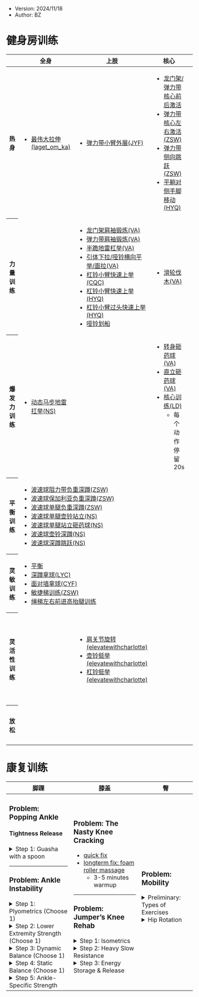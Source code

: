 - Version: 2024/11/18
- Author: BZ

<link href="https://cdn.jsdelivr.net/npm/bootstrap@5.3.3/dist/css/bootstrap.min.css" rel="stylesheet"
    integrity="sha384-QWTKZyjpPEjISv5WaRU9OFeRpok6YctnYmDr5pNlyT2bRjXh0JMhjY6hW+ALEwIH" crossorigin="anonymous">

<style>
.vscode-light th {
    border-color: rgba(0, 0, 0, 0.18);
}
</style>

# 健身房训练

<table class="table table-bordered">
<thead class="table-light">
<tr>
<th></th>
<th>全身</th>
<th>上肢</th>
<th>核心</th>
<th>臀腿</th>
</tr>
</thead>
<tbody>
<tr>
<th>热身</th>
<td>

- [最伟大拉伸(laget_om_ka)](https://www.instagram.com/reel/C4X3cI7xnZ6/?utm_source=ig_web_copy_link&igsh=MzRlODBiNWFlZA==)

</td>
<td>

- [弹力带小臂外展(JYF)](https://youtube.com/clip/Ugkx5BiK_Q6gnPOVkJhIxK8UtivgSHXiqxWU?si=wKn8D_KHq0fQ5tlc)

</td>
<td>

- [龙门架/弹力带核心前后激活](https://youtube.com/clip/UgkxGTjMxjOlZzrw-w5lLNQKHxaTTCpaKtax?si=S1fUbG6G6b7Qbe5V)
- [弹力带核心左右激活(ZSW)](https://youtube.com/clip/UgkxkOecUl3-ie5tPwBly-SW9URUr7dAOdGe?si=C6fVxSqKW-Ma2t67)
- [弹力带侧向跳跃(ZSW)](https://youtube.com/clip/Ugkx3Ng4IzpdGQMK8Vtfrstb-koBVVAddbwq?si=Ute4Yb2iUn2z-8M6)
- [平躺对侧手脚移动(HYQ)](https://youtube.com/clip/UgkxkrETXykZdJRnYBfts93cjyUcJxABD6-S?si=wkc1EsQg2rZZan4S)

</td>
<td>

- [弹力带下拉静态弓步(CYF)](https://youtube.com/clip/Ugkxd6iFKYpRDdaSIZ87r6YQnqPr5NF10TcP?si=YAMXiD9zYv1q1_PB)
- [弹力带下拉动态弓步(HYQ)](https://youtube.com/clip/UgkxStLn7qUqlT57qy43tpX05jpi_9zY67JZ?si=NnpzFxpwI2UXaNpD)
- [弹力带后拉跳跃弓步(HYQ)](https://youtube.com/clip/UgkxMFz7Sq29Hpv924Cxg99Rud-d1d1y1cxE?si=thzG3SJwkKN5TR6l)
- [阻力带行进(HYQ)](https://youtube.com/clip/Ugkx70aHhUQAlmg8qEKVVBfJNHU8F1x7uki9?si=KLFXqE37JLcXtQan)
- [阻力带大腿外展(HYQ)](https://youtube.com/clip/UgkxkyenNSDpx7jxGVhZNVv_K6xKeAxKXwac?si=i_Vl2u5oB6j-Z9oD)
- [弹力带行进(LD)](https://youtube.com/clip/UgkxfItQU20hzw5mk4nNDyOZAA2R42EW3r2y?si=ljkUbH-qwbN95-sP)

</td>
</tr>
<tr>
<th>力量训练</th>
<td></td>
<td>

- [龙门架肩袖锻炼(VA)](https://www.youtube.com/shorts/kB7fr0Yaq3M)
- [弹力带肩袖锻炼(VA)](https://www.youtube.com/shorts/IaRHwiCMV9o)
- [半跪地雷杠举(VA)](https://www.youtube.com/shorts/ffHfZXtRXA0)
- [引体下拉/哑铃横向平举/面拉(VA)](https://www.youtube.com/shorts/9aM5KlOQ6yI)
- [杠铃小臂快速上举(CQC)](https://youtube.com/clip/Ugkx5BiK_Q6gnPOVkJhIxK8UtivgSHXiqxWU?si=wKn8D_KHq0fQ5tlc)
- [杠铃小臂快速上举(HYQ)](https://youtube.com/clip/Ugkx4Ok5cjT75GvAfHlMbObHnm2_PvUxngRs?si=bugB7TN0BBWxLWru)
- [杠铃小臂过头快速上举(HYQ)](https://youtube.com/clip/UgkxCcXHe07xuhkPny1susobTbmGTZz5f_ST?si=oNQTgDlp62tlgvGQ)
- [哑铃划船](https://youtube.com/clip/UgkxApnjVgHvAAgX-rYrcrakxOD7O0OQv2GQ?si=GcDEe2GY7oPu0mOP)

</td>
<td>

- [滑轮伐木(VA)](https://www.youtube.com/shorts/SUCZAWUAk-Q)

</td>
<td>

- [坐姿臀肌挤压(VA)](https://www.instagram.com/reel/C3Am3zZyNI8/?utm_source=ig_web_copy_link&igsh=MzRlODBiNWFlZA==)
- [六角杆硬拉+保加利亚蹲(VA)](https://www.instagram.com/reel/C_J7JIKofbl/?utm_source=ig_web_copy_link&igsh=MzRlODBiNWFlZA==)
- [保加利亚蹲(VA)](https://www.instagram.com/reel/C-u4KJzNJcv/?utm_source=ig_web_copy_link&igsh=MzRlODBiNWFlZA==)
- [不平衡保加利亚蹲(LD)](https://youtube.com/clip/UgkxW1nP38ezyFbSqNulujwCnp4o5yaqhqss?si=2i8xkhGMdRcpwhdB)
- [杠铃单腿硬拉(HYQ)](https://youtube.com/clip/UgkxQGqU2O0ku8Cp4ShzUcjtashYM5f21NPD?si=t1w0SFkTZOPX_Bjo)
- [史密斯架马步(HYQ)](https://youtube.com/clip/UgkxAcrvub92x8BMgM-VNphOG3Y9rErBHrcM?si=VDqTMaREBe2y_AVT)
- [单腿力量训练(the4cademy)](https://drive.google.com/file/d/1nlEJnQ_GyCpWW9PQlemf8_Y7MlzlsO3V/view?usp=drive_link)
- [单腿quad+hamstring(LD)](https://youtube.com/clip/Ugkxh1q9oI5_dHV5Nh6KChJWSWdWI945V1hu?si=VeCsP_P_NspscqTD)

</td>
</tr>
<tr>
<th>爆发力训练</th>
<td>

- [动态马步地雷扛举(NS)](https://drive.google.com/file/d/1ghWzuA7qNnn47vqyOYdTDBo2SDo09ef6/view?usp=drive_link)

</td>
<td></td>
<td>

- [转身砸药球(VA)](https://www.youtube.com/shorts/w42TVK8W7CY)
- [直立砸药球(VA)](https://www.youtube.com/shorts/z0oB_IT3rJI)
- [核心训练(LD)](https://youtube.com/clip/UgkxjLnvO_seQ_2CpWHXgzY_0dOijIu1tG0a?si=qjGS6SbrGkV7DlNC)
  - 每个动作停留20s

</td>
<td>

- [哑铃高脚杯深蹲(VA)](https://www.youtube.com/shorts/Df71KCxDDmQ)
- [滑冰者侧跳+腾空跳(Badminton Insight)](https://youtube.com/clip/Ugkx5Hst_I9Hk_xTjiYzmp-qbtaJzVT5IIVW?si=1HKQKeK0E8ty9n02)
- [腿部爆发力训练组合(laget_om_ka)](https://www.instagram.com/reel/DA0ZEqfvhzJ/?utm_source=ig_web_copy_link&igsh=MzRlODBiNWFlZA==)
- [腿部爆发力训练组合(the4academy)](https://www.instagram.com/p/CmD8i2tLJAE/?utm_source=ig_web_copy_link&igsh=MzRlODBiNWFlZA==)
- [大腿后侧训练(LD)](https://youtube.com/clip/UgkxYO9lvpdOC1Lcou9CBcA1aDo_-uBjIwHb?si=JtHfh78UzNA_eTnG)
- [踩单车20min(LD)](https://youtube.com/clip/Ugkxlo2JAjTINSQGJTgsu2lj9q1qsxfxfPnn?si=wAtNIrttzycjpR00)

</td>
</tr>
<tr>
<th>平衡训练</th>
<td colspan="4">

- [波速球阻力带负重深蹲(ZSW)](https://youtu.be/SLhTkwUCOJU)
- [波速球保加利亚负重深蹲(ZSW)](https://youtu.be/SLhTkwUCOJU?t=7)
- [波速球单腿负重深蹲(ZSW)](https://youtu.be/SLhTkwUCOJU?t=11)
- [波速球单腿壶铃站立(NS)](https://drive.google.com/file/d/11u3ATEisNun7bTHr5SYK_WhcnM6iPRZ6/view?usp=drive_link)
- [波速球单腿站立砸药球(NS)](https://drive.google.com/file/d/1569xUN1U29Jf5weNxWydximJMPhTXe2Y/view?usp=drive_link)
- [波速球壶铃深蹲(NS)](https://drive.google.com/file/d/1eXh7OFo-TgGT7Ne1gh3f9VwElTjOymPF/view?usp=drive_link)
- [波速球深蹲跳跃(NS)](https://drive.google.com/file/d/1EU1YgzOOjcydeN7YYRCOi0pdnlSA0w4e/view?usp=drive_link)

</td>

</tr>
<tr>
<th>灵敏训练</th>
<td colspan="4">

- [平衡](https://youtube.com/clip/UgkxNzJtfvD8mtuU_2EF9-qTbXLY55ljd7RZ?si=y7g7ivI_b79RvDAK)
- [深蹲拿球(LYC)](https://youtube.com/clip/Ugkx2yfovnAvH9XZvcOjqCnEtgrtqToWqZu2?si=R0V5ZIeLbdqhQcGn)
- [面对墙拿球(CYF)](https://youtube.com/clip/UgkxFD-SHSPyNug9qkZ2t6rVyM3C-UwuU2Y8?si=O8hv-2PbLPPVkCqW)
- [敏捷梯训练(ZSW)](https://youtu.be/SLhTkwUCOJU?t=22)
- [绳梯左右前进高抬腿训练](https://drive.google.com/file/d/1RCN99klGkwgOsezQ600Sbn8lTocDAVxk/view?usp=drive_link)

</td>
</tr>
<tr>
<th>灵活性训练</th>
<td></td>
<td>

- [肩关节旋转(elevatewithcharlotte)](https://drive.google.com/file/d/1iLQJG8xvCNgaq9OOvCoIOkjlE2iLbuR-/view?usp=drive_link)
- [壶铃挺举(elevatewithcharlotte)](https://drive.google.com/file/d/1_xdrgupiABOK1nb5VGA2GqVc26embCgj/view?usp=drive_link)
- [杠铃挺举(elevatewithcharlotte)](https://drive.google.com/file/d/1WBNp9I-F_7tzUus_WUbJpU6R2UwU4QqZ/view?usp=drive_link)

</td>
<td></td>
<td>

- [髋关节灵活性训练组合(the4academy)](https://www.instagram.com/p/DBEmi6cO_5t/?utm_source=ig_web_copy_link&igsh=MzRlODBiNWFlZA==)
- [髋部灵活性训练组合(the4academy)](https://www.instagram.com/p/CntOUa2ofXV/?utm_source=ig_web_copy_link&igsh=MzRlODBiNWFlZA==)
- [髋部灵活性训练组合(-夏天__)](https://xhslink.com/A/gVWCLF)
- [髋部热身(Eden)](https://drive.google.com/file/d/1U44RqPIuEZDkzHli-u8bRMX5NTTob5zd/view?usp=drive_link)
- [踝关节灵活性训练组合](https://xhslink.com/C/bF5Ek9)

</td>
</tr>
<tr>
<th>放松</th>
<td></td>
<td></td>
<td></td>
<td>

- [跑步膝的放松](https://drive.google.com/file/d/1RijqPc2awafUWVuij4F9hUh_5dKCQtyW/view?usp=drive_link)
- [大腿前侧放松(bulletproofjumper)](https://www.instagram.com/reel/Cmpjk_2BdyN/?utm_source=ig_web_copy_link&igsh=MzRlODBiNWFlZA==)

</td>
</tr>
<!-- <tr>
<th></th>
<td></td>
<td></td>
<td></td>
<td></td>
</tr> -->
</tbody>
</table>

<!-- 康复训练表 -->
# 康复训练

<table class="table table-bordered">
<thead>
<tr>
<th>脚踝</th>
<th>膝盖</th>
<th>臀</th>
</tr>
</thead>
<tr>
<td>

### Problem: Popping Ankle

#### Tightness Release

<details>
  <summary>Step 1: Guasha with a spoon</summary>
  
1. lubrication with lotion/oil
2. [long slow strokes over the side tissue](https://youtube.com/clip/Ugkx-Xm3t3kyYneYe1tlenSGGcmBTJeNkCKS?si=zcUxokiVlgxf-WQV)
  - if you feel a spot like sand paper, target it
3. strokes over all the soft tissues around ankle
4. [massage over the popping point](https://youtube.com/clip/UgkxYtLFdxEhGdu0qcFoA6cIzwEyaWnpT7LO?si=7tbpaqSV0o4WBu4o)

</details>

---

### Problem: Ankle Instability

<details>
  <summary>Step 1: Plyometrics (Choose 1)</summary>
  
- [Hopping](https://youtube.com/clip/Ugkx4hT3XkLOwC97FQr95Lnk6u0gMfucN_nG?si=ur8ROTfZhVdkfAbd)
  - Double (then Single) leg hops in place (3 sets x 30 seconds)
  - Double (then Single) leg hops forward & backward
  - Double (then Single) leg hops side to side
- [Jumping](https://youtube.com/clip/Ugkx6LSypcYkP7S58vz1nDN_2SrnYxLiimEh?si=ABAoH7bdjf8a5j-9)
  - Double leg vertical jump (3 sets x 8 repetitions)
  - Vertical jump 2 to 1
  - Single leg vertical jump (3 sets x 6 repetitions)
  - Single leg forward/lateral/diagonal jump

</details>

<details>
  <summary>Step 2: Lower Extremity Strength (Choose 1)</summary>
  
- [Single leg RDL](https://youtube.com/clip/UgkxddP0GhjWk6WyLWUxS3YofI4OELuxBqVi?si=Dceijb6nETqi2lJf)
  - Single leg RDL assist/bodyweight/weighted (3-4 sets x 6-12 repetitions)
- [Lateral step down](https://youtube.com/clip/UgkxZJqBfYvTbU-E-ybIdP_pcSq2pZYE8FCw?si=m_XFLfTgQ3TJ_D8Z)
  - Lateral step down on increased height (3-4 sets x 6-12 repetitions)

</details>

<details>
  <summary>Step 3: Dynamic Balance (Choose 1)</summary>
  
- [Reach with feet](https://youtube.com/clip/UgkxX4g-CxF1Qc7SsZedZydI-_zRrLU9F6Eg?si=FgegDsj6DOagpBFH) (3 sets x 30-60 seconds)
- [Reach with hands](https://youtube.com/clip/UgkxqpCz_ZZufOiOwsv0qH1BmWgVbRR6fFQz?si=F5BCwi19dw-8acs4)

</details>

<details>
  <summary>Step 4: Static Balance (Choose 1)</summary>
  
- [single leg stance with eyes open/closed](https://youtube.com/clip/Ugkxs8CqTdWvCd-WhqC7ymW_EH9tbiwk8PdS?si=zORdfxaFdIzqHrm-) (3 sets x 60 seconds each leg)
- [single leg stance on foam pad with eyes open/closed](https://youtube.com/clip/Ugkxf_QuBxCmW2P7HfnhT0NE1nqmUKP3-Mvr?si=Xuj_3_BrsQUaf5_s)
- [kettlebell pass on foam pad with eyes open/closed](https://youtube.com/clip/Ugkx8mL_1OphsHsnbCdH-OHqojg0ZIW4zxjv?si=J08XEXoPo5z5cW8w)

</details>

<details>
  <summary>Step 5: Ankle-Specific Strength</summary>
  
- [Ankle Eversion](https://youtube.com/clip/UgkxWdmjalK_nRe5l-Hh-XSsa9fX7nFUz6Aa?si=my9_Z0hKBQA7FudZ) (3 sets x 25 repetitions)
- [Dorsiflexion](https://youtube.com/clip/UgkxkmvIEEJsx1LBZdN1ds2eU-VYhwlJXpwh?si=ZsTv13swThXPLhzI) (3 sets x 25 repetitions)
- [Heel raise](https://youtube.com/clip/UgkxNxCQiyq9hqErMMYt2hChRvEH2olDitN2?si=2MyI-2LDZjr3_nmK) (3-4 sets x 6-12 repetitions)
</details>

</td>
<td>

### Problem: The Nasty Knee Cracking

- [quick fix](https://youtu.be/hQgdc4IciHo?t=110)
- [longterm fix: foam roller massage](https://youtu.be/hQgdc4IciHo?t=177) 
  - 3-5 minutes warmup

---

### Problem: Jumper’s Knee Rehab

<details>
  <summary>Step 1: Isometrics </summary>
  
- [double/single leg wall sit](https://youtube.com/clip/UgkxQC18CDkAa1-ct-xo8LYpi2dbeza1t3j7?si=cvXExVG8vuys61xc)
- heel elevated wall sit
- spanish squat
- single leg seated knee extension
  - 3-5 sets of 45 sec, 2min rest, 1-3x/day

</details>

<details>
  <summary>Step 2: Heavy Slow Resistance </summary>
  
- tenders are affected more by the rate of loading than the magnitude of the loading, so you can pick any load in this stage as long as it sufficiently loads the patellar tendon
- [squat](https://youtube.com/clip/UgkxCR_uNgxq5YtcitG5aI0bkzT5a2evUE_b?si=ZGIV3PwPORwpKHdY)
- [split squat](https://youtube.com/clip/UgkxbzU4HoBreiXMPB8vnMFWelTRxpc1p7mq?si=oLtMSNVPUoNwDdLL)
- [step down](https://youtube.com/clip/UgkxxyZyCFcOOUrhGhlYZGkIyW7dnrRb5Ff4?si=BscCEQ4NLaYs3h0M)
  - 1-2 exercises | 3-4 sets of 6-15 reps | 2-3 days a week
  - slow tempo: e.g. descend 3 seconds + 1 second at the bottom + ascend 3 seconds

</details>

<details>
  <summary>Step 3: Energy Storage & Release </summary>
  
- [combo 1](https://youtube.com/clip/UgkxIX_WE4Zqp2gfj6DtmGn4IR4k71gH9rgD?si=Im34HQv_gEgmcLQM)
  - countermovement box jump
  - countermovement jump
  - bilateral depth drop
  - bilateral depth jump
  - single leg depth drop
  - single depth jump
- [combo 2](https://youtube.com/clip/Ugkx6g6SrcEMSbB3aa9xRWewbRILjmE4-80h?si=bwpLEnwzlKgZzj5m)
  - forward lunge
  - forward lunge with step back
  - step and land
  - step and land with step back
  - running with step back
- hints
  - 2-3 times a week
  - intentionally load the knee extensor mechanism as much as tolerable

</details>

</td>
<td>

### Problem: Mobility

<details>
  <summary>Preliminary: Types of Exercises</summary>
  
- Type 1: Exercises that stretch into that range of motion
  - e.g. [improve hip extension range of motion by stretching](https://youtube.com/clip/UgkxVtYU9RFLzQdaHgZ16Uz5nU8l-vNOsCXh?si=bj5ozwsQPrkOOT_e), options:
    1. [static stretching](https://youtube.com/clip/UgkxZpz7bo54IqdFeSfI4sUTvmQNBVgFl1dZ?si=im-uTNmOigfWFL5V)
    2. [dynamic stretching](https://youtube.com/clip/UgkxNng-8F3OhZZ1ZoVCedpq9euO9e2atdOE?si=Xrtf7Js6crqFM94X)
    3. [contract & relax](https://youtube.com/clip/Ugkx5StQCTX7Els57y6DEWF_17imWSQlys5I?si=WMv1D0G4pYPS7axO)
    4. [lengthen & strengthen](https://youtube.com/clip/UgkxJaub1FW0zMLzk4okDU3jqUlIMlGnLakC?si=LbIOMX1VdZlDxjBI)
    5. [full range of motion](https://youtube.com/clip/UgkxklAolrNfsDhY6zgKVyz8HmbkWyaepMyr?si=O8eheUge7gImi7Mr)
- Type 2: Exercises by strengthening the muscles that move your hip in that specific direction
  - e.g. [glute bridge and standing cable](https://youtube.com/clip/UgkxWdwTGdP6xFJH4udv3rYy_48Ntb_9HZHt?si=yt2hl65kQrHt8qoR)
  
</details>


<details>
  <summary>Hip Rotation</summary>

- External Rotation
  - [stretching hip internal rotators & strengthening hip external rotators](https://youtube.com/clip/UgkxBs9UuLVR0UfMAGuv_mHU1CqXM5Vb5yR2?si=7xhp11OiGal9DpSo)
  - [seated/supine figure 4 stretch](https://youtube.com/clip/UgkxAV_zOjN3IX6xldlJvLfcOLeAYl6rBeFi?si=rqlSGxJj6Azbfvw1)
  - [pigeon pose stretching and variants](https://youtube.com/clip/UgkxdGU2BTmj9zjqHBA-P9im0mEZNMZWWHf8?si=AGdjLAuJWfBdSfF8)
- Internal Rotation
  - [stretching hip external rotators & strengthening hip internal rotators](https://youtube.com/clip/UgkxsXxu_72f9BtAamG4M016hjozIE8lIXZm?si=wQRpPHhxPVl-nGvN)
  - [supine internal rotation stretch](https://youtube.com/clip/Ugkx0eM7fiRMMMHehaYRNzV1xh82XFSUqHT_?si=OZHAfUOdG97znV6W)
    - 30-60 seconds
- External & Internal Rotation Together
  - [90/90 Holds](https://youtube.com/clip/UgkxX7BtfC1muEVu3S5TAeQAYmR0RAE1fqDM?si=wEgqknVBho55rB22)
  - [90/90 External Rotation Bias](https://youtube.com/clip/UgkxSZsat3Yzxsbygh06UF-yCCm6TmNvCeey?si=76PFfsQ1E1NnCIHM)
  - [90/90 Internal Rotation Bias](https://youtube.com/clip/UgkxPc4f2Qn8Z_-yRGlTnTcQ6o307r72F5rw?si=Nm8xAoO7DBhpP8gf)
  - [90/90 external rotation strength](https://youtube.com/clip/UgkxLQoHXkeOJVmiDVUU_Y_yeESqEHzjDLx1?si=6Erm0-vUaU9zlqnh)
  - [90/90 internal rotation strength](https://youtube.com/clip/UgkxQnuA-5rS2_3ZPqbf26q0kqqutPsNIomi?si=UofUUgwEm6_mtbTs)
    - 10-15 repetitions witha a 2-3 second hold
  - [90/90 transition](https://youtube.com/clip/Ugkxg5o1uzqK1_3Pe9hJrB73Jfei5k8qTEY-?si=lHmn3FBYJlEVx2m1)

</details>


</td>
</tr>
</thead>
<tbody></tbody>
</table>